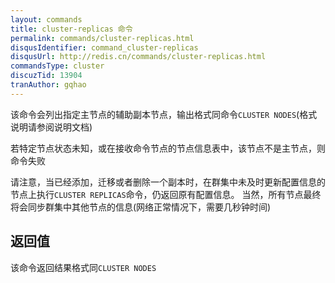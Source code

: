 ```yaml
---
layout: commands
title: cluster-replicas 命令
permalink: commands/cluster-replicas.html
disqusIdentifier: command_cluster-replicas
disqusUrl: http://redis.cn/commands/cluster-replicas.html
commandsType: cluster
discuzTid: 13904
tranAuthor: gqhao
---
```


该命令会列出指定主节点的辅助副本节点，输出格式同命令`CLUSTER NODES`(格式说明请参阅说明文档)

若特定节点状态未知，或在接收命令节点的节点信息表中，该节点不是主节点，则命令失败

请注意，当已经添加，迁移或者删除一个副本时，在群集中未及时更新配置信息的节点上执行`CLUSTER REPLICAS`命令，仍返回原有配置信息。
当然，所有节点最终将会同步群集中其他节点的信息(网络正常情况下，需要几秒钟时间)
## 返回值

该命令返回结果格式同`CLUSTER NODES`